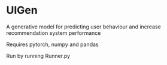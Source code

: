 # UIGen
A generative model for predicting user behaviour and increase recommendation system performance

Requires pytorch, numpy and pandas

Run by running Runner.py
